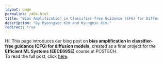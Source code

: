 ```yaml
---
layout: page
permalink: /404.html
title: "Bias Amplification in Classifier-free Guidance (CFG) for Diffusion Models"
description: "By Myeongsoo Kim and Kyungmin Kim."
redirect: true
---
```


Hi! This page introduces our blog post on **bias amplification in classifier-free guidance (CFG) for diffusion models**, created as a final project for the **Efficient ML Systems (EECE695E)** course at POSTECH.  
To read the full post, click [here](https://kyungminkim959595.github.io/blog/2025/cfg-bias/).

